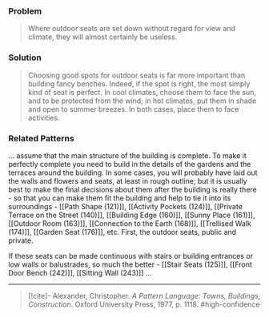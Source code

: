 ### Problem
>Where outdoor seats are set down without regard for view and climate, they will almost certainly be useless.

### Solution
>Choosing good spots for outdoor seats is far more important than building fancy benches. Indeed, if the spot is right, the most simply kind of seat is perfect.
>In cool climates, choose them to face the sun, and to be protected from the wind; in hot climates, put them in shade and open to summer breezes. In both cases, place them to face activities.

### Related Patterns
... assume that the main structure of the building is complete. To make it perfectly complete you need to build in the details of the gardens and the terraces around the building. In some cases, you will probably have laid out the walls and flowers and seats, at least in rough outline; but it is usually best to make the final decisions about them after the building is really there - so that you can make them fit the building and help to tie it into its surroundings - [[Path Shape (121)]], [[Activity Pockets (124)]], [[Private Terrace on the Street (140)]], [[Building Edge (160)]], [[Sunny Place (161)]], [[Outdoor Room (163)]], [[Connection to the Earth (168)]], [[Trellised Walk (174)]], [[Garden Seat (176)]], etc. First, the outdoor seats, public and private.

If these seats can be made continuous with stairs or building entrances or low walls or balustrades, so much the better - [[Stair Seats (125)]], [[Front Door Bench (242)]], [[Sitting Wall (243)]] ...

---

> [!cite]- Alexander, Christopher. _A Pattern Language: Towns, Buildings, Construction_. Oxford University Press, 1977, p. 1118.
> #high-confidence 